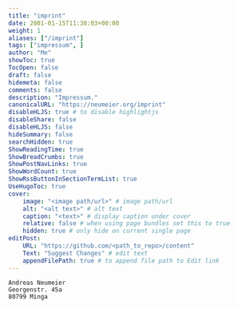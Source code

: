 ```yaml
---
title: "imprint"
date: 2001-01-15T11:30:03+00:00
weight: 1
aliases: ["/imprint"]
tags: ["impressum", ]
author: "Me"
showToc: true
TocOpen: false
draft: false
hidemeta: false
comments: false
description: "Impressum."
canonicalURL: "https://neumeier.org/imprint"
disableHLJS: true # to disable highlightjs
disableShare: false
disableHLJS: false
hideSummary: false
searchHidden: true
ShowReadingTime: true
ShowBreadCrumbs: true
ShowPostNavLinks: true
ShowWordCount: true
ShowRssButtonInSectionTermList: true
UseHugoToc: true
cover:
    image: "<image path/url>" # image path/url
    alt: "<alt text>" # alt text
    caption: "<text>" # display caption under cover
    relative: false # when using page bundles set this to true
    hidden: true # only hide on current single page
editPost:
    URL: "https://github.com/<path_to_repo>/content"
    Text: "Suggest Changes" # edit text
    appendFilePath: true # to append file path to Edit link
---
```


    Andreas Neumeier
    Georgenstr. 45a
    80799 Minga
